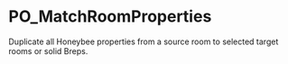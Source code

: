 # PO_MatchRoomProperties

Duplicate all Honeybee properties from a source room to selected target rooms or solid Breps.
